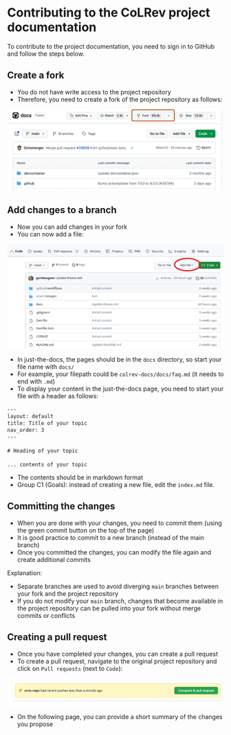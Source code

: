 # Contributing to the CoLRev project documentation

To contribute to the project documentation, you need to sign in to GitHub and follow the steps below.

## Create a fork

- You do not have write access to the project repository
- Therefore, you need to create a fork of the project repository as follows:

![create a fork](figures/create-fork.png)

## Add changes to a branch

- Now you can add changes in your fork
- You can now add a file:

![GitHub add file](figures/GitHub-add-file.png)

- In just-the-docs, the pages should be in the `docs` directory, so start your file name with `docs/`
- For example, your filepath could be `colrev-docs/docs/faq.md` (it needs to end with `.md`)
- To display your content in the just-the-docs page, you need to start your file with a header as follows:

```
---
layout: default
title: Title of your topic
nav_order: 3
---

# Heading of your topic

... contents of your topic

```

- The contents should be in markdown format
- Group C1 (Goals): instead of creating a new file, edit the `index.md` file.

## Committing the changes

- When you are done with your changes, you need to commit them (using the green commit button on the top of the page)
- It is good practice to commit to a new branch (instead of the main branch)
- Once you committed the changes, you can modify the file again and create additional commits

Explanation:

- Separate branches are used to avoid diverging `main` branches between your fork and the project repository
- If you do not modify your `main` branch, changes that become available in the project repository can be pulled into your fork without merge commits or conflicts

## Creating a pull request

- Once you have completed your changes, you can create a pull request
- To create a pull request, navigate to the original project repository and click on `Pull requests` (next to `Code`):

![create pull request](figures/git-pull-request.png)

- On the following page, you can provide a short summary of the changes you propose

